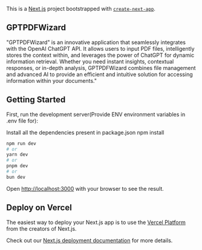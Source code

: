 This is a [Next.js](https://nextjs.org/) project bootstrapped with [`create-next-app`](https://github.com/vercel/next.js/tree/canary/packages/create-next-app).

## GPTPDFWizard
"GPTPDFWizard" is an innovative application that seamlessly integrates with the OpenAI ChatGPT API. It allows users to input PDF files, intelligently stores the context within, and leverages the power of ChatGPT for dynamic information retrieval. Whether you need instant insights, contextual responses, or in-depth analysis, GPTPDFWizard combines file management and advanced AI to provide an efficient and intuitive solution for accessing information within your documents."

## Getting Started
First, run the development server(Provide ENV environment variables in .env file for):

Install all the dependencies present in package.json
npm install


```bash
npm run dev
# or
yarn dev
# or
pnpm dev
# or
bun dev
```

Open [http://localhost:3000](http://localhost:3000) with your browser to see the result.

## Deploy on Vercel

The easiest way to deploy your Next.js app is to use the [Vercel Platform](https://vercel.com/new?utm_medium=default-template&filter=next.js&utm_source=create-next-app&utm_campaign=create-next-app-readme) from the creators of Next.js.

Check out our [Next.js deployment documentation](https://nextjs.org/docs/deployment) for more details.